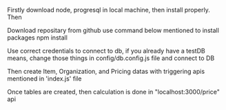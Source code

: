 Firstly download node, progresql in local machine, then install properly. Then

Download repositary from github use command below mentioned to install packages
    npm install

Use correct credentials to connect to db, if you already have a testDB means, change those things in config/db.config.js file and connect to DB

Then create Item, Organization, and Pricing datas with triggering apis mentioned in 'index.js' file

Once tables are created, then calculation is done in "localhost:3000/price" api